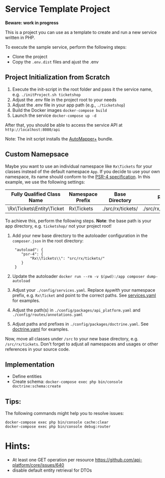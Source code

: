 # Service Template Project

**Beware: work in progress**

This is a project you can use as a template to create and run a new service written in PHP.

To execute the sample service, perform the following steps:
* Clone the project
* Copy the `.env.dist` files and ajust the .env

## Project Initialization from Scratch

1. Execute the init-script in the root folder and pass it the service name, e.g. `./initProject.sh ticketshop`
2. Adjust the .env file in the project root to your needs
3. Adjust the .env file in your app path (e.g., `./ticketshop`) 
4. Build the Docker images `docker-compose build`
5. Launch the service `docker-compose up -d`
    
After that, you should be able to access the service API at `http://localhost:8080/api`

Note: The init script installs the [AutoMapper+](https://github.com/mark-gerarts/automapper-plus-bundle) bundle.

## Custom Namepsace

Maybe you want to use an individual namespace like `Rx\Tickets` for your classes instead of the default namespace `App`. 
If you decide to use your own namespace, its name should conform to the [PSR-4 specification](https://www.php-fig.org/psr/psr-4/). 
In this example, we use the following settings:

| Fully Qualified Class Name    | Namespace Prefix   | Base Directory           | Resulting File Path
| ----------------------------- |--------------------|--------------------------|-------------------------------------------
| \Rx\Tickets\Entity\Ticket     | Rx\Tickets         | ./src/rx/tickets/        | ./src/rx/tickets/Entity/Ticket.php

To achieve this, perform the following steps. **Note**: the base path is your app directory, e.g. `ticketshop/` not your project root!
1. Add your new base directory to the autoloader configuration in the `composer.json` in the root directory:

        "autoload": {
           "psr-4": {
               "Rx\\Tickets\\": "src/rx/tickets/"
           }
        }
2. Update the autoloader `docker run --rm -v $(pwd):/app composer dump-autoload`
3. Adjust your `./config/services.yaml`. Replace `App`with your namespace prefix, e.g. `Rx\Ticket` and point to the correct paths. 
   See [services.yaml](./ticketshop/config/services.yaml) for examples.
4. Adjust the path(s) in `./config/packages/api_platform.yaml` and `./config/routes/annotations.yaml`
5. Adjust paths and prefixes in `./config/packages/doctrine.yaml`. See [doctrine.yaml](ticketshop/config/packages/doctrine.yaml) for examples.

Now, move all classes under `/src` to your new base directory, e.g. `/src/rx/tickets`. 
Don't forget to adjust all namespaces and usages or other references in your source code.

## Implementation

- Define entities
- Create schema: `docker-compose exec php bin/console doctrine:schema:create`

## Tips:

The following commands might help you to resolve issues:
    
    docker-compose exec php bin/console cache:clear
    docker-compose exec php bin/console debug:router
    
# Hints:
- At least one GET operation per resource https://github.com/api-platform/core/issues/640
- disable default entity retrieval for DTOs

